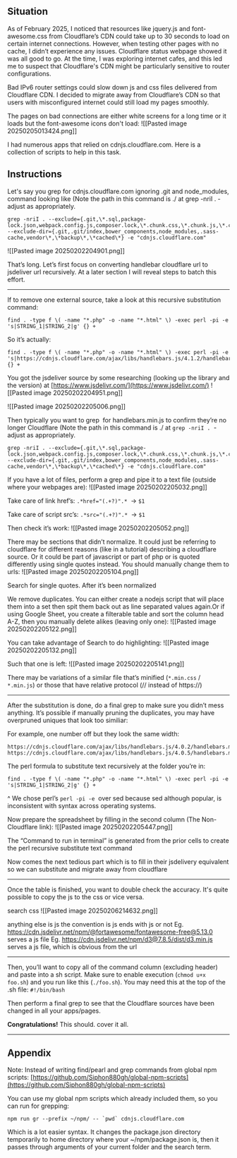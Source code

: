 ## Situation

As of February 2025, I noticed that resources like jquery.js and font-awesome.css from Cloudflare’s CDN could take up to 30 seconds to load on certain internet connections. However, when testing other pages with no cache, I didn’t experience any issues. Cloudflare status webpage showed it was all good to go. At the time, I was exploring internet cafes, and this led me to suspect that Cloudflare's CDN might be particularly sensitive to router configurations.

Bad IPv6 router settings could slow down js and css files delivered from Cloudflare CDN. I decided to migrate away from Cloudflare’s CDN so that users with misconfigured internet could still load my pages smoothly. 

The pages on bad connections are either white screens for a long time or it loads but the font-awesome icons don't load:
![[Pasted image 20250205013424.png]]

I had numerous apps that relied on cdnjs.cloudflare.com. Here is a collection of scripts to help in this task.

## Instructions

Let's say you grep for cdnjs.cloudflare.com ignoring .git and node_modules, command looking like (Note the path in this command is ./ at grep -nriI .  - adjust as appropriately.
```
grep -nriI . --exclude={.git,\*.sql,package-lock.json,webpack.config.js,composer.lock,\*.chunk.css,\*.chunk.js,\*.css.map,\*.js.map} --exclude-dir={.git,.git/index,bower_components,node_modules,.sass-cache,vendor\*,\*backup\*,\*cached\*} -e "cdnjs.cloudflare.com"
```

![[Pasted image 20250202204901.png]]

That’s long. Let’s first focus on converting handlebar cloudflare url to jsdeliver url recursively. At a later section I will reveal steps to batch this effort.

----

If to remove one external source, take a look at this recursive substitution command:
```
find . -type f \( -name "*.php" -o -name "*.html" \) -exec perl -pi -e 's|STRING_1|STRING_2|g' {} +
```

So it’s actually:
```
find . -type f \( -name "*.php" -o -name "*.html" \) -exec perl -pi -e 's|https://cdnjs.cloudflare.com/ajax/libs/handlebars.js/4.1.2/handlebars.min.js|"https://cdn.jsdelivr.net/npm/handlebars@4.1.2/dist/handlebars.min.js|g' {} +
```
You got the jsdeliver source by some researching (looking up the library and the version) at [https://www.jsdelivr.com/](https://www.jsdelivr.com/)
![[Pasted image 20250202204951.png]]

![[Pasted image 20250202205006.png]]

Then typically you want to grep  for handlebars.min.js to confirm they’re no longer Cloudflare (Note the path in this command is ./ at `grep -nriI .`  - adjust as appropriately.
```
grep -nriI . --exclude={.git,\*.sql,package-lock.json,webpack.config.js,composer.lock,\*.chunk.css,\*.chunk.js,\*.css.map,\*.js.map} --exclude-dir={.git,.git/index,bower_components,node_modules,.sass-cache,vendor\*,\*backup\*,\*cached\*} -e "cdnjs.cloudflare.com"
```

If you have a lot of files, perform a grep and pipe it to a text file (outside where your webpages are):
![[Pasted image 20250202205032.png]]  

Take care of link href’s:
`.*href="(.+?)".*`  → `$1` 

Take care of script src’s:
`.*src="(.+?)".*`  → `$1` 

Then check it’s work:
![[Pasted image 20250202205052.png]]

There may be sections that didn’t normalize. It could just be referring to cloudflare for different reasons (like in a tutorial) describing a cloudflare source. Or it could be part of javascript or part of php or is quoted differently using single quotes instead. You should manually change them to urls:
![[Pasted image 20250202205104.png]]

Search for single quotes. After it’s been normalized

We remove duplicates. You can either create a nodejs script that will place them into a set then spit them back out as line separated values again.Or if using Google Sheet, you create a filterable table and sort the column head A-Z, then you manually delete alikes (leaving only one):
![[Pasted image 20250202205122.png]]

You can take advantage of Search to do highlighting:
![[Pasted image 20250202205132.png]]

Such that one is left:
![[Pasted image 20250202205141.png]]

There may be variations of a similar file that’s minified (`*.min.css` /  `*.min.js`) or those that have relative protocol (// instead of https://)

---

After the substitution is done, do a final grep to make sure you didn’t mess anything. It’s possible if manually pruning the duplicates, you may have overpruned uniques that look too similiar:

For example, one number off but they look the same width:
```
https://cdnjs.cloudflare.com/ajax/libs/handlebars.js/4.0.2/handlebars.min.js
https://cdnjs.cloudflare.com/ajax/libs/handlebars.js/4.0.5/handlebars.min.js
```

The perl formula to substitute text recursively at the folder you’re in:
```
find . -type f \( -name "*.php" -o -name "*.html" \) -exec perl -pi -e 's|STRING_1|STRING_2|g' {} +
```
^ We chose perl’s `perl -pi -e`  over sed because sed although popular, is inconsistent with syntax across operating systems.

Now prepare the spreadsheet by filling in the second column (The Non-Cloudflare link):
![[Pasted image 20250202205447.png]]

The “Command to run in terminal” is generated from the prior cells to create the perl recursive substitute text command

Now comes the next tedious part which is to fill in their jsdelivery equivalent so we can substitute and migrate away from cloudflare  

---

Once the table is finished, you want to double check the accuracy. It's quite possible to copy the js to the css or vice versa.

search css
![[Pasted image 20250206214632.png]]

anything else is js
the convention is js ends with js or not
Eg. https://cdn.jsdelivr.net/npm/@fortawesome/fontawesome-free@5.13.0 serves a js file
Eg. https://cdn.jsdelivr.net/npm/d3@7.8.5/dist/d3.min.js serves a js file, which is obvious from the url

---

Then, you’ll want to copy all of the command column (excluding header) and paste into a sh script. Make sure to enable execution (`chmod u+x foo.sh`) and you run like this (`./foo.sh`). You may need this at the top of the .sh file: `#!/bin/bash`

Then perform a final grep to see that the Cloudflare sources have been changed in all your apps/pages.

**Congratulations!** This should. cover it all.

---
## Appendix

Note: Instead of writing find/pearl and grep commands from global npm scripts:
[https://github.com/Siphon880gh/global-npm-scripts](https://github.com/Siphon880gh/global-npm-scripts)  

You can use my global npm scripts which already included them, so you can run for grepping:
```
npm run gr --prefix ~/npm/ -- `pwd` cdnjs.cloudflare.com
```

Which is a lot easier syntax. It changes the package.json directory temporarily to home directory where your ~/npm/package.json is, then it passes through arguments of your current folder and the search term.